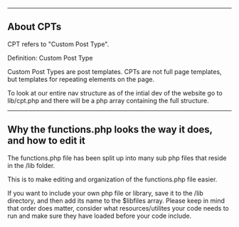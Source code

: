 --------------------------------
About CPTs
--------------------------------
CPT refers to "Custom Post Type".

Definition: Custom Post Type

Custom Post Types are post templates. CPTs are not full page templates, but templates for repeating elements on the page.

To look at our entire nav structure as of the intial dev of the website go to lib/cpt.php and there will be a php array containing the full structure.


-----------------------------------------------------------------
Why the functions.php looks the way it does, and how to edit it
-----------------------------------------------------------------
The functions.php file has been split up into many sub php files that reside in the /lib folder. 

This is to make editing and organization of the functions.php file easier. 

If you want to include your own php file or library, save it to the /lib directory, and then add its name 
to the $libfiles array. Please keep in mind that order does matter, consider what resources/utilites your 
code needs to run and make sure they have loaded before your code include. 
